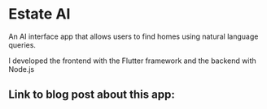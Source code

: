 # **Estate AI**

An AI interface app that allows users to find homes using natural language queries. 

I developed the frontend with the Flutter framework and the backend with Node.js

## **Link to blog post about this app:** 
